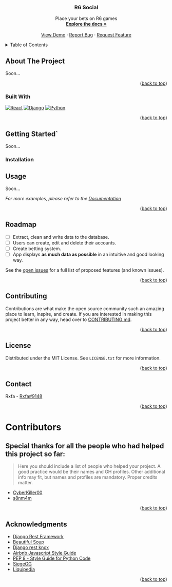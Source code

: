 <!-- Improved compatibility of back to top link: See: https://github.com/othneildrew/Best-README-Template/pull/73 -->
<a name="readme-top"></a>
<!--
*** Thanks for checking out the Best-README-Template. If you have a suggestion
*** that would make this better, please fork the repo and create a pull request
*** or simply open an issue with the tag "enhancement".
*** Don't forget to give the project a star!
*** Thanks again! Now go create something AMAZING! :D
-->

<!-- PROJECT SHIELDS -->
<!--
*** I'm using markdown "reference style" links for readability.
*** Reference links are enclosed in brackets [ ] instead of parentheses ( ).
*** See the bottom of this document for the declaration of the reference variables
*** for contributors-url, forks-url, etc. This is an optional, concise syntax you may use.
*** https://www.markdownguide.org/basic-syntax/#reference-style-links
-->
<!-- PROJECT LOGO -->
<br />
<div align="center">
<h3 align="center">R6 Social</h3>
  <p align="center">
    Place your bets on R6 games
    <br />
    <a href="https://github.com/rxfa/r6-social"><strong>Explore the docs »</strong></a>
    <br />
    <br />
    <a href="https://github.com/rxfa/r6-social">View Demo</a>
    ·
    <a href="https://github.com/rxfa/r6-social/issues">Report Bug</a>
    ·
    <a href="https://github.com/rxfa/r6-social/issues">Request Feature</a>
  </p>
</div>

<!-- TABLE OF CONTENTS -->
<details>
  <summary>Table of Contents</summary>
  <ol>
    <li>
      <a href="#about-the-project">About The Project</a>
      <ul>
        <li><a href="#built-with">Built With</a></li>
      </ul>
    </li>
    <li>
      <a href="#getting-started">Getting Started</a>
      <ul>
        <li><a href="#prerequisites">Prerequisites</a></li>
        <li><a href="#installation">Installation</a></li>
      </ul>
    </li>
    <li><a href="#usage">Usage</a></li>
    <li><a href="#roadmap">Roadmap</a></li>
    <li><a href="#contributing">Contributing</a></li>
    <li><a href="#license">License</a></li>
    <li><a href="#contact">Contact</a></li>
    <li><a href="#Contributing">Contributing</a></li>
    <li><a href="#acknowledgments">Acknowledgments</a></li>
  </ol>
</details>

<!-- ABOUT THE PROJECT -->
## About The Project

Soon...

<p align="right">(<a href="#readme-top">back to top</a>)</p>

### Built With

[![React][React.js]][React-url]
[![Django][Django]][Django-url]
[![Python][Python]][Python-url]

<p align="right">(<a href="#readme-top">back to top</a>)</p>

<!-- GETTING STARTED -->
## Getting Started`

Soon...
### Installation

<!-- USAGE EXAMPLES -->
## Usage

Soon...

_For more examples, please refer to the [Documentation](https://example.com)_

<p align="right">(<a href="#readme-top">back to top</a>)</p>

<!-- ROADMAP -->
## Roadmap

- [ ] Extract, clean and write data to the database.
- [ ] Users can create, edit and delete their accounts.
- [ ] Create betting system.
- [ ] App displays **as much data as possible** in an intuitive and good looking way.

See the [open issues](https://github.com/rxfa/r6-social/issues) for a full list of proposed features (and known issues).

<p align="right">(<a href="#readme-top">back to top</a>)</p>

<!-- CONTRIBUTING -->
## Contributing

Contributions are what make the open source community such an amazing place to learn, inspire, and create. If you are interested in making this project better in any way, head over to [CONTRIBUTING.md](./CONTRIBUTING.md).

<p align="right">(<a href="#readme-top">back to top</a>)</p>

<!-- LICENSE -->
## License

Distributed under the MIT License. See `LICENSE.txt` for more information.

<p align="right">(<a href="#readme-top">back to top</a>)</p>

<!-- CONTACT -->
## Contact

Rxfa - [Rxfa#9148](https://discordapp.com/users/675532924417867787)

<p align="right">(<a href="#readme-top">back to top</a>)</p>

# Contributors

## Special thanks for all the people who had helped this project so far:

> Here you should include a list of people who helped your project. A good practice would be their names and GH profiles. Other additional info may fit, but names and profiles are mandatory. Proper credits matter.

* [CyberKiller00](https://github.com/CyberKiller00)
* [s8nm4m](https://github.com/s8nm4m)

<p align="right">(<a href="#readme-top">back to top</a>)</p>

<!-- ACKNOWLEDGMENTS -->
## Acknowledgments

* [Django Rest Framework](https://www.django-rest-framework.org/)
* [Beautiful Soup](https://www.crummy.com/software/BeautifulSoup/bs4/doc/)
* [Django rest knox](https://james1345.github.io/django-rest-knox/)
* [Airbnb Javascript Style Guide](https://airbnb.io/javascript/react)
* [PEP 8 - Style Guide for Python Code](https://peps.python.org/pep-0008/)
* [SiegeGG](https://siege.gg/)
* [Liquipedia](https://liquipedia.net/)

<p align="right">(<a href="#readme-top">back to top</a>)</p>

<!-- MARKDOWN LINKS & IMAGES -->
<!-- https://www.markdownguide.org/basic-syntax/#reference-style-links -->
[contributors-shield]: https://img.shields.io/github/contributors/rxfa/r6-social.svg?style=for-the-badge
[contributors-url]: https://github.com/rxfa/r6-social/graphs/contributors
[forks-shield]: https://img.shields.io/github/forks/rxfa/r6-social.svg?style=for-the-badge
[forks-url]: https://github.com/rxfa/r6-social/network/members
[stars-shield]: https://img.shields.io/github/stars/rxfa/r6-social.svg?style=for-the-badge
[stars-url]: https://github.com/rxfa/r6-social/stargazers
[issues-shield]: https://img.shields.io/github/issues/rxfa/r6-social.svg?style=for-the-badge
[issues-url]: https://github.com/rxfa/r6-social/issues
[license-shield]: https://img.shields.io/github/license/rxfa/r6-social.svg?style=for-the-badge
[license-url]: https://github.com/rxfa/r6-social/blob/master/LICENSE.txt
[React.js]: https://img.shields.io/badge/React-20232A?style=for-the-badge&logo=react&logoColor=61DAFB
[React-url]: https://reactjs.org/
[Django]: https://img.shields.io/badge/Django-092E20?style=for-the-badge&logo=django&logoColor=white
[Django-url]: https://www.djangoproject.com/
[Python]: https://img.shields.io/badge/Python-14354C?style=for-the-badge&logo=python&logoColor=white
[Python-url]: https://docs.python.org/3/
[JavaScript]: https://img.shields.io/badge/JavaScript-323330?style=for-the-badge&logo=javascript&logoColor=F7DF1E
[JavaScript-url]: https://developer.mozilla.org/en-US/docs/Web/JavaScript
[Material-ui]: https://img.shields.io/badge/Material--UI-0081CB?style=for-the-badge&logo=material-ui&logoColor=white
[Material-ui-url]: https://mui.com/